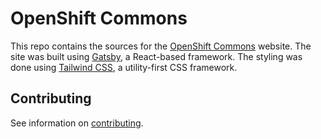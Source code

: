 # OpenShift Commons

This repo contains the sources for the [OpenShift Commons](https://commons.openshift.org/) website. The site was built using [Gatsby](https://www.gatsbyjs.com/), a React-based framework. The styling was done using [Tailwind CSS](https://tailwindcss.com/), a utility-first CSS framework.

## Contributing

See information on [contributing](CONTRIBUTING.md).
